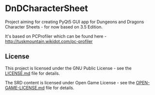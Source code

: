 # DnDCharacterSheet
Project aiming for creating PyQt5 GUI app for Dungeons and Dragons Character Sheets - for now based on 3.5 Edition. 

It's based on PCProfiler which can be found here - http://tuskmountain.wikidot.com/pc-profiler

## License

This project is licensed under the GNU Public License - see the [LICENSE.md](LICENSE.md) file for details.

The SRD content is licensed under Open Game License - see the [OPEN-GAME-LICENSE.md](OPEN-GAME-LICENSE.md) file for details.
